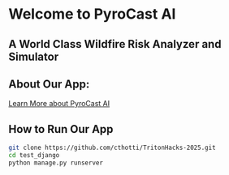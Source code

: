 # Welcome to PyroCast AI
## A World Class Wildfire Risk Analyzer and Simulator

## About Our App: 
[Learn More about PyroCast AI](https://docs.google.com/presentation/d/1VGPJtufqkjAKnmol51P-YYJwLgXBcuYeA21sVRx5KhE/edit?usp=sharing)

## How to Run Our App
```bash
git clone https://github.com/cthotti/TritonHacks-2025.git
cd test_django
python manage.py runserver
```
